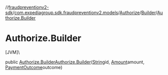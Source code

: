 //[fraudpreventionv2-sdk](../../../../index.md)/[com.expediagroup.sdk.fraudpreventionv2.models](../../index.md)/[Authorize](../index.md)/[Builder](index.md)/[Authorize.Builder](-authorize.-builder.md)

# Authorize.Builder

[JVM]\

public [Authorize.Builder](index.md)[Authorize.Builder](-authorize.-builder.md)([String](https://docs.oracle.com/javase/8/docs/api/java/lang/String.html)id, [Amount](../../-amount/index.md)amount, [PaymentOutcome](../../-payment-outcome/index.md)outcome)
